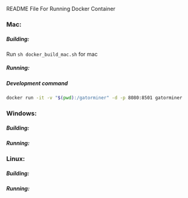 README File For Running Docker Container

### Mac:
##### Building:
Run ```sh docker_build_mac.sh``` for mac
##### Running:

##### Development command

```sh
docker run -it -v "$(pwd):/gatorminer" -d -p 8080:8501 gatorminer
```

### Windows:
##### Building:
##### Running:

### Linux:
##### Building:
##### Running:
